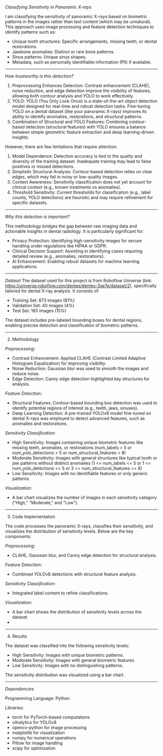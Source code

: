 _Classifying Sensitivity in Panoramic X-rays_

I am classifying the sensitivity of panoramic X-rays based on biometric patterns in the images rather than text content (which may be unnatural). This approach uses image processing and feature detection techniques to identify patterns such as:

- Unique tooth structures: Specific arrangements, missing teeth, or dental restorations.
- Jawbone anomalies: Distinct or rare bone patterns.
- Sinus patterns: Unique sinus shapes.
- Metadata, such as personally identifiable information (PII) if available.

----------------------------------------------------------------------------------------------------------------------------------------

*How trustworthy is this detection?*

1. Preprocessing Enhances Detection: Contrast enhancement (CLAHE), noise reduction, and edge detection improve the visibility of features, allowing both contour analysis and YOLO to work effectively.
2. YOLO: YOLO (You Only Look Once) is a state-of-the-art object detection model designed for real-time and robust detection tasks.
Fine-tuning YOLO on a dental dataset (like your panoramic X-rays) improves its ability to identify anomalies, restorations, and structural patterns.
3. Combination of Structural and YOLO Features: Combining contour-based detection (structural features) with YOLO ensures a balance between simple geometric feature extraction and deep learning-driven insights.

However, there are few limitations that require attention:
1. Model Dependence: Detection accuracy is tied to the quality and diversity of the training dataset. Inadequate training may lead to false positives or missed detections.
2. Simplistic Structural Analysis: Contour-based detection relies on clear edges, which may fail in noisy or low-quality images.
3. Context Awareness: Sensitivity classification does not yet account for clinical context (e.g., known treatments vs anomalies).
4. Threshold Sensitivity: Current thresholds for classification (e.g., label counts, YOLO detections) are heuristic and may require refinement for specific datasets.

----------------------------------------------------------------------------------------------------------------------------------------

*Why this detection is important?*

This methodology bridges the gap between raw imaging data and actionable insights in dental radiology. It is particularly significant for:
- Privacy Protection: Identifying high-sensitivity images for secure handling under regulations like HIPAA or GDPR.
- Clinical Decision Support: Assisting in identifying cases requiring detailed review (e.g., anomalies, restorations).
- AI Enhancement: Enabling robust datasets for machine learning applications.

----------------------------------------------------------------------------------------------------------------------------------------

*Dataset*
The dataset used for this project is from Roboflow Universe (link: https://universe.roboflow.com/dentex/dentex-3xe7e/dataset/2), specifically tailored for dental X-ray analysis. It consists of:
- Training Set: 873 images (81%)
- Validation Set: 40 images (4%)
- Test Set: 165 images (15%)

The dataset includes pre-labeled bounding boxes for dental regions, enabling precise detection and classification of biometric patterns.

----------------------------------------------------------------------------------------------------------------------------------------

2) Methodology
   
*Preprocessing:*
- Contrast Enhancement: Applied CLAHE (Contrast Limited Adaptive Histogram Equalization) for improving visibility.
- Noise Reduction: Gaussian blur was used to smooth the images and reduce noise.
- Edge Detection: Canny edge detection highlighted key structures for analysis.

*Feature Detection:*
- Structural Features: Contour-based bounding box detection was used to identify potential regions of interest (e.g., teeth, jaws, sinuses).
- Deep Learning Detection: A pre-trained YOLOv8 model fine-tuned on dental X-rays was employed to detect advanced features, such as anomalies and restorations.
  
*Sensitivity Classification:*
- High Sensitivity: Images containing unique biometric features like missing teeth, anomalies, or restorations (num_labels > 5 or num_yolo_detections > 5 or num_structural_features > 8)
- Moderate Sensitivity: Images with general structures like typical tooth or jaw patterns without distinct anomalies (1 <= num_labels <= 5 or 1 <= num_yolo_detections <= 5 or 3 <= num_structural_features <= 8)
- Low Sensitivity: Images with no identifiable features or only generic patterns 
  
*Visualization:*
- A bar chart visualizes the number of images in each sensitivity category ("High," "Moderate," and "Low").

----------------------------------------------------------------------------------------------------------------------------------------

3) Code Implementation
   
The code processes the panoramic X-rays, classifies their sensitivity, and visualizes the distribution of sensitivity levels. Below are the key components:

*Preprocessing:*
- CLAHE, Gaussian blur, and Canny edge detection for structural analysis.

*Feature Detection:*
- Combined YOLOv8 detections with structural feature analysis.
  
*Sensitivity Classification:*
- Integrated label content to refine classifications.

*Visualization:*
- A bar chart shows the distribution of sensitivity levels across the dataset.
- 
----------------------------------------------------------------------------------------------------------------------------------------

4) Results
   
The dataset was classified into the following sensitivity levels:

- High Sensitivity: Images with unique biometric patterns.
- Moderate Sensitivity: Images with general biometric features.
- Low Sensitivity: Images with no distinguishing patterns.
  
The sensitivity distribution was visualized using a bar chart.

----------------------------------------------------------------------------------------------------------------------------------------

*Dependencies*

Programming Language: Python

Libraries:
- torch for PyTorch-based computations
- ultralytics for YOLOv8
- opencv-python for image processing
- matplotlib for visualization
- numpy for numerical operations
- Pillow for image handling
- scipy for optimization



